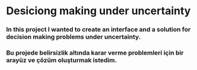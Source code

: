# Desiciong making under uncertainty

### In this project I wanted to create an interface and a solution for decision making problems under uncertainty.

### Bu projede belirsizlik altında karar verme problemleri için bir arayüz ve çözüm oluşturmak istedim.

